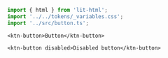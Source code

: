 ```js script
import { html } from 'lit-html';
import '../../tokens/_variables.css';
import '../src/button.ts';
```

```html:html
<ktn-button>Button</ktn-button>

<ktn-button disabled>Disabled button</ktn-button>
```
